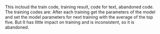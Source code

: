 This incloud the train code, training result, code for text, abandoned code.
The training codes are: 
After each training get the parameters of the model and set the model parameters for next training with the average of the top five. But It has little impact on training and is inconsistent, so it is abandoned.
